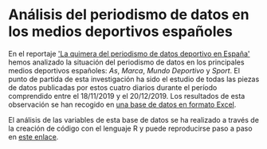 # Análisis del periodismo de datos en los medios deportivos españoles
En el reportaje <a href="http://medium.com/@arrabalnestor/la-quimera-del-periodismo-de-datos-deportivo-en-espana-cb40f1b375aa/" target="_blank"> 'La quimera del periodismo de datos deportivo en España'</a> hemos analizado la situación del periodismo de datos en los principales medios deportivos españoles: <em>As</em>, <em>Marca</em>, <em>Mundo Deportivo</em> y <em>Sport</em>.
El punto de partida de esta investigación ha sido el estudio de todas las piezas de datos publicadas por estos cuatro diarios durante el período comprendido entre el 18/11/2019 y el 20/12/2019. Los resultados de esta observación se han recogido en <a href="http://github.com/nestorarrabal/analisis-del-periodismo-de-datos-en-los-medios-deportivos-espanoles/blob/master/Analisis_contenido_r.xlsx/" target="_blank">una base de datos en formato Excel</a>.

El análisis de las variables de esta base de datos se ha realizado a través de la creación de código con el lenguaje R y puede reproducirse paso a paso en <a href="http://github.com/nestorarrabal/analisis-del-periodismo-de-datos-en-los-medios-deportivos-espanoles/blob/master/analisisdiariosR.Rmd/" target="_blank">este enlace</a>. 
